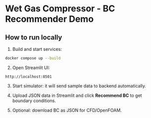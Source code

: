 
# Wet Gas Compressor - BC Recommender Demo

## How to run locally

1. Build and start services:

```bash
docker compose up --build
```

2. Open Streamlit UI:

```
http://localhost:8501
```

3. Start simulator: it will send sample data to backend automatically.

4. Upload JSON data in Streamlit and click **Recommend BC** to get boundary conditions.

5. Optional: download BC as JSON for CFD/OpenFOAM.
